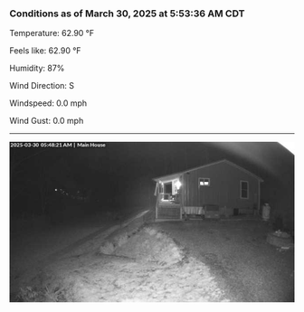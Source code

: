 ### Conditions as of March 30, 2025 at 5:53:36 AM CDT 

Temperature: 62.90 &deg;F

Feels like: 62.90 &deg;F

Humidity: 87%

Wind Direction: S

Windspeed: 0.0 mph

Wind Gust: 0.0 mph

---

<img src="./images/latest.jpeg"/>

